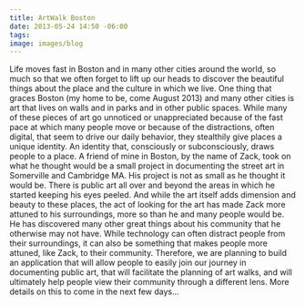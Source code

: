 ```yaml
---
title: ArtWalk Boston
date: 2013-05-24 14:50 -06:00
tags:
image: images/blog
---
```


Life moves fast in Boston and in many other cities around the world, so much so that we often forget to lift up our heads to discover the beautiful things about the place and the culture in which we live.  One thing that graces Boston (my home to be, come August 2013) and many other cities is art that lives on walls and in parks and in other public spaces.  While many of these pieces of art go unnoticed or unappreciated because of the fast pace at which many people move or because of the distractions, often digital, that seem to drive our daily behavior, they stealthily give places a unique identity.  An identity that, consciously or subconsciously, draws people to a place.  A friend of mine in Boston, by the name of Zack, took on what he thought would be a small project in documenting the street art in Somerville and Cambridge MA.  His project is not as small as he thought it would be.  There is public art all over and beyond the areas in which he started keeping his eyes peeled.  And while the art itself adds dimension and beauty to these places, the act of looking for the art has made Zack more attuned to his surroundings, more so than he and many people would be.  He has discovered many other great things about his community that he otherwise may not have.  While technology can often distract people from their surroundings, it can also be something that makes people more attuned, like Zack, to their community.  Therefore, we are planning to build an application that will allow people to easily join our journey in documenting public art, that will facilitate the planning of art walks, and will ultimately help people view their community through a different lens.  More details on this to come in the next few days...

